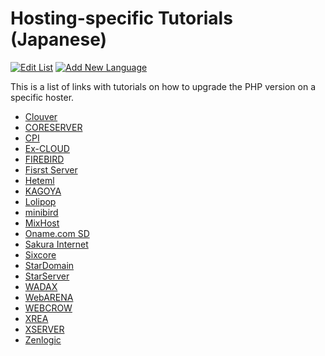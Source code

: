 # Hosting-specific Tutorials (Japanese)

[![Edit List](https://img.shields.io/badge/Edit_List--green.svg?style=social)](https://github.com/wp-core-php/servehappy-resources/edit/master/tutorials/hosting-specific/tutorials-ja.md)
[![Add New Language](https://img.shields.io/badge/Add_New_Language--green.svg?style=social)](https://github.com/wp-core-php/servehappy-resources/new/master/tutorials/hosting-specific)

This is a list of links with tutorials on how to upgrade the PHP version on a specific hoster.

* [Clouver](http://www.clouver.jp/support/man/homepage_program_php_ver.php)
* [CORESERVER](https://www.coreserver.jp/support/faq/php-fast-cgi.php)
* [CPI](http://acesr.document.secure.ne.jp/tools/php/)
* [Ex-CLOUD](https://ex-cloud.jp/support/question/g-779)
* [FIREBIRD](http://www.firebird.jp/support/man/homepage_program_php_ver.php)
* [Fisrst Server](http://support.fsv.jp/manual/php/basic/type.html)
* [Heteml](https://heteml.jp/support/manual/php5/)
* [KAGOYA](http://support.kagoya.jp/kir/manual/php_version/change.html)
* [Lolipop](https://lolipop.jp/manual/user/php-setting/)
* [minibird](http://www.minibird.jp/man/homepage_program_php_ver.php)
* [MixHost](https://support.mixhost.jp/311)
* [Oname.com SD](https://help.onamae.com/app/answers/detail/a_id/009103)
* [Sakura Internet](https://help.sakura.ad.jp/hc/ja/articles/115000135681)
* [Sixcore](http://www.sixcore.ne.jp/dedicated/man/program_php_ver.php)
* [StarDomain](http://www.star-domain.jp/man/homepage_program_php_ver.php)
* [StarServer](https://www.star.ne.jp/manual/homepage_php_ver.php)
* [WADAX](https://www.wadax.ne.jp/support/manual/shared/multi_php.html)
* [WebARENA](http://faq.nttpc.co.jp/faq/show/12530?site_domain=suitex)
* [WEBCROW](http://www.webcrow.jp/support/man/homepage_program_php_ver.php)
* [XREA](https://www.xrea.com/spec/#specCgi)
* [XSERVER](https://www.xserver.ne.jp/manual/man_program_php_ver.php)
* [Zenlogic](https://zenlogic.jp/support/manual/web/php.html)
